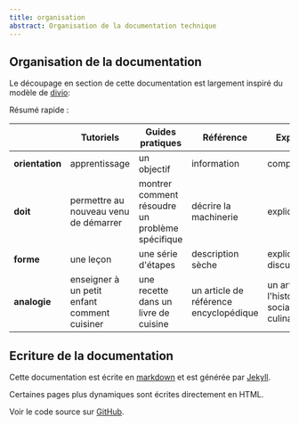```yaml
---
title: organisation
abstract: Organisation de la documentation technique
---
```


<style>
  table tr:not(:last-child){
    border-bottom: 1px solid var(--bs-orange);
  }
  table thead {
    border-bottom: 2px solid var(--bs-orange);

  }
  table tr td:first-child,  table tr th:first-child{
    border-right: 1px solid var(--bs-orange);
    font-weight: bold;
  }
</style>

## Organisation de la documentation

Le découpage en section de cette documentation est largement inspiré du modèle de [divio](https://documentation.divio.com):

Résumé rapide :


|             | Tutoriels | Guides pratiques | Référence   | Explication   |
| ----------- | --------- | ---------------- | ----------- | ------------- |
| orientation | apprentissage  | un objectif        | information | compréhension |
| doit        | permettre au nouveau venu de démarrer | montrer comment résoudre un problème spécifique | décrire la machinerie | expliquer     |
| forme       | une leçon  | une série d'étapes | description sèche | explication discursive |
| analogie    | enseigner à un petit enfant comment cuisiner | une recette dans un livre de cuisine | un article de référence encyclopédique | un article sur l'histoire sociale culinaire |

## Ecriture de la documentation

Cette documentation est écrite en [markdown](https://fr.wikipedia.org/wiki/Markdown) et est générée par [Jekyll](https://jekyllrb.com/).

Certaines pages plus dynamiques sont écrites directement en HTML.

Voir le code source sur [GitHub](https://github.com/Holusion/holusion.com).
